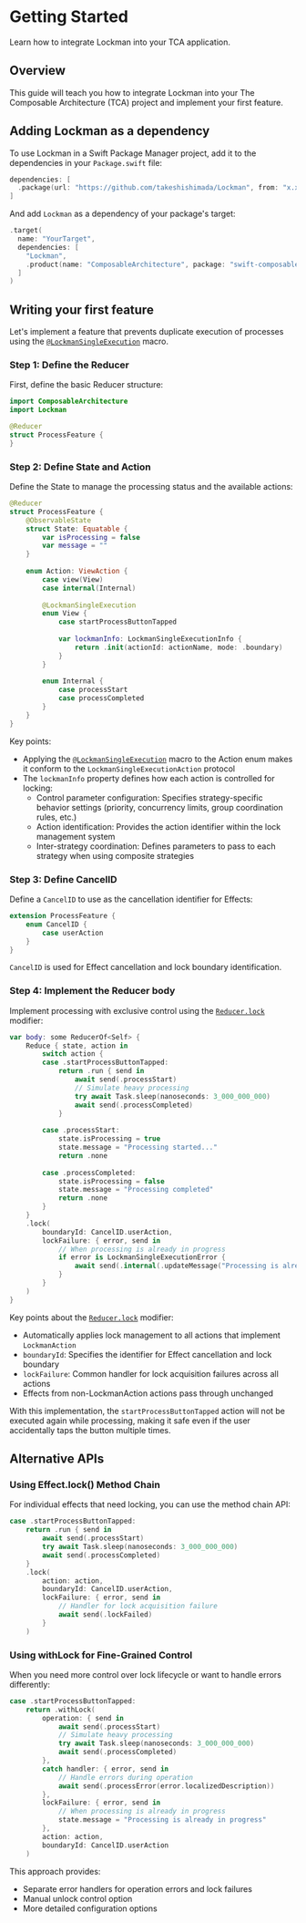 # Getting Started

Learn how to integrate Lockman into your TCA application.

## Overview

This guide will teach you how to integrate Lockman into your The Composable Architecture (TCA) project and implement your first feature.

## Adding Lockman as a dependency

To use Lockman in a Swift Package Manager project, add it to the dependencies in your `Package.swift` file:

```swift
dependencies: [
  .package(url: "https://github.com/takeshishimada/Lockman", from: "x.x.x")
]
```

And add `Lockman` as a dependency of your package's target:

```swift
.target(
  name: "YourTarget",
  dependencies: [
    "Lockman",
    .product(name: "ComposableArchitecture", package: "swift-composable-architecture")
  ]
)
```

## Writing your first feature

Let's implement a feature that prevents duplicate execution of processes using the [`@LockmanSingleExecution`](<doc:SingleExecutionStrategy>) macro.

### Step 1: Define the Reducer

First, define the basic Reducer structure:

```swift
import ComposableArchitecture
import Lockman

@Reducer
struct ProcessFeature {
}
```

### Step 2: Define State and Action

Define the State to manage the processing status and the available actions:

```swift
@Reducer
struct ProcessFeature {
    @ObservableState
    struct State: Equatable {
        var isProcessing = false
        var message = ""
    }
    
    enum Action: ViewAction {
        case view(View)
        case internal(Internal)
        
        @LockmanSingleExecution
        enum View {
            case startProcessButtonTapped
            
            var lockmanInfo: LockmanSingleExecutionInfo {
                return .init(actionId: actionName, mode: .boundary)
            }
        }
        
        enum Internal {
            case processStart
            case processCompleted
        }
    }
}
```

Key points:

- Applying the [`@LockmanSingleExecution`](<doc:SingleExecutionStrategy>) macro to the Action enum makes it conform to the `LockmanSingleExecutionAction` protocol
- The `lockmanInfo` property defines how each action is controlled for locking:
  - Control parameter configuration: Specifies strategy-specific behavior settings (priority, concurrency limits, group coordination rules, etc.)
  - Action identification: Provides the action identifier within the lock management system
  - Inter-strategy coordination: Defines parameters to pass to each strategy when using composite strategies

### Step 3: Define CancelID

Define a `CancelID` to use as the cancellation identifier for Effects:

```swift
extension ProcessFeature {
    enum CancelID {
        case userAction
    }
}
```

`CancelID` is used for Effect cancellation and lock boundary identification.

### Step 4: Implement the Reducer body

Implement processing with exclusive control using the [`Reducer.lock`](<doc:Lock>) modifier:

```swift
var body: some ReducerOf<Self> {
    Reduce { state, action in
        switch action {
        case .startProcessButtonTapped:
            return .run { send in
                await send(.processStart)
                // Simulate heavy processing
                try await Task.sleep(nanoseconds: 3_000_000_000)
                await send(.processCompleted)
            }
            
        case .processStart:
            state.isProcessing = true
            state.message = "Processing started..."
            return .none
            
        case .processCompleted:
            state.isProcessing = false
            state.message = "Processing completed"
            return .none
        }
    }
    .lock(
        boundaryId: CancelID.userAction,
        lockFailure: { error, send in
            // When processing is already in progress
            if error is LockmanSingleExecutionError {
                await send(.internal(.updateMessage("Processing is already in progress")))
            }
        }
    )
}
```

Key points about the [`Reducer.lock`](<doc:Lock>) modifier:

- Automatically applies lock management to all actions that implement `LockmanAction`
- `boundaryId`: Specifies the identifier for Effect cancellation and lock boundary
- `lockFailure`: Common handler for lock acquisition failures across all actions
- Effects from non-LockmanAction actions pass through unchanged

With this implementation, the `startProcessButtonTapped` action will not be executed again while processing, making it safe even if the user accidentally taps the button multiple times.

## Alternative APIs

### Using Effect.lock() Method Chain

For individual effects that need locking, you can use the method chain API:

```swift
case .startProcessButtonTapped:
    return .run { send in
        await send(.processStart)
        try await Task.sleep(nanoseconds: 3_000_000_000)
        await send(.processCompleted)
    }
    .lock(
        action: action,
        boundaryId: CancelID.userAction,
        lockFailure: { error, send in
            // Handler for lock acquisition failure
            await send(.lockFailed)
        }
    )
```

### Using withLock for Fine-Grained Control

When you need more control over lock lifecycle or want to handle errors differently:

```swift
case .startProcessButtonTapped:
    return .withLock(
        operation: { send in
            await send(.processStart)
            // Simulate heavy processing
            try await Task.sleep(nanoseconds: 3_000_000_000)
            await send(.processCompleted)
        },
        catch handler: { error, send in
            // Handle errors during operation
            await send(.processError(error.localizedDescription))
        },
        lockFailure: { error, send in
            // When processing is already in progress
            state.message = "Processing is already in progress"
        },
        action: action,
        boundaryId: CancelID.userAction
    )
```

This approach provides:
- Separate error handlers for operation errors and lock failures
- Manual unlock control option
- More detailed configuration options

